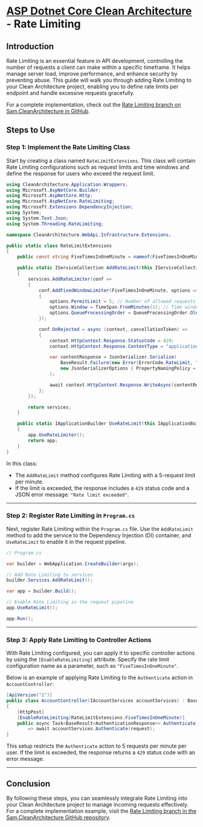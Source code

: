 # [ASP Dotnet Core Clean Architecture](../README.md) - Rate Limiting


## Introduction

Rate Limiting is an essential feature in API development, controlling the number of requests a client can make within a specific timeframe. It helps manage server load, improve performance, and enhance security by preventing abuse. This guide will walk you through adding Rate Limiting to your Clean Architecture project, enabling you to define rate limits per endpoint and handle excessive requests gracefully.

For a complete implementation, check out the [Rate Limiting branch on Sam.CleanArchitecture in GitHub](https://github.com/samanazadi1996/Sam.CleanArchitecture/tree/rete-limit).

## Steps to Use

### Step 1: Implement the Rate Limiting Class

Start by creating a class named `RateLimitExtensions`. This class will contain Rate Limiting configurations such as request limits and time windows and define the response for users who exceed the request limit.

```csharp
using CleanArchitecture.Application.Wrappers;
using Microsoft.AspNetCore.Builder;
using Microsoft.AspNetCore.Http;
using Microsoft.AspNetCore.RateLimiting;
using Microsoft.Extensions.DependencyInjection;
using System;
using System.Text.Json;
using System.Threading.RateLimiting;

namespace CleanArchitecture.WebApi.Infrastructure.Extensions;

public static class RateLimitExtensions
{
    public const string FiveTimesInOneMinute = nameof(FiveTimesInOneMinute);

    public static IServiceCollection AddRateLimit(this IServiceCollection services)
    {
        services.AddRateLimiter(conf =>
        {
            conf.AddFixedWindowLimiter(FiveTimesInOneMinute, options =>
            {
                options.PermitLimit = 5; // Number of allowed requests
                options.Window = TimeSpan.FromMinutes(1); // Time window
                options.QueueProcessingOrder = QueueProcessingOrder.OldestFirst;
            });

            conf.OnRejected = async (context, cancellationToken) =>
            {
                context.HttpContext.Response.StatusCode = 429;
                context.HttpContext.Response.ContentType = "application/json";

                var contentResponse = JsonSerializer.Serialize(
                    BaseResult.Failure(new Error(ErrorCode.RateLimit, "Rate limit exceeded. Please try again later.")), 
                    new JsonSerializerOptions { PropertyNamingPolicy = JsonNamingPolicy.CamelCase }
                );

                await context.HttpContext.Response.WriteAsync(contentResponse, cancellationToken: cancellationToken);
            };
        });

        return services;
    }

    public static IApplicationBuilder UseRateLimit(this IApplicationBuilder app)
    {
        app.UseRateLimiter();
        return app;
    }
}
```

In this class:
- The `AddRateLimit` method configures Rate Limiting with a 5-request limit per minute.
- If the limit is exceeded, the response includes a `429` status code and a JSON error message: `"Rate limit exceeded"`.

---

### Step 2: Register Rate Limiting in `Program.cs`

Next, register Rate Limiting within the `Program.cs` file. Use the `AddRateLimit` method to add the service to the Dependency Injection (DI) container, and `UseRateLimit` to enable it in the request pipeline.

```csharp
// Program.cs

var builder = WebApplication.CreateBuilder(args);

// Add Rate Limiting to services
builder.Services.AddRateLimit();

var app = builder.Build();

// Enable Rate Limiting in the request pipeline
app.UseRateLimit();

app.Run();
```

---

### Step 3: Apply Rate Limiting to Controller Actions

With Rate Limiting configured, you can apply it to specific controller actions by using the `[EnableRateLimiting]` attribute. Specify the rate limit configuration name as a parameter, such as `"FiveTimesInOneMinute"`.

Below is an example of applying Rate Limiting to the `Authenticate` action in `AccountController`:

```csharp
[ApiVersion("1")]
public class AccountController(IAccountServices accountServices) : BaseApiController
{
    [HttpPost]
    [EnableRateLimiting(RateLimitExtensions.FiveTimesInOneMinute)]
    public async Task<BaseResult<AuthenticationResponse>> Authenticate(AuthenticationRequest request)
        => await accountServices.Authenticate(request);
}
```

This setup restricts the `Authenticate` action to 5 requests per minute per user. If the limit is exceeded, the response returns a `429` status code with an error message.

---

## Conclusion

By following these steps, you can seamlessly integrate Rate Limiting into your Clean Architecture project to manage incoming requests effectively. For a complete implementation example, visit the [Rate Limiting branch in the Sam.CleanArchitecture GitHub repository](https://github.com/samanazadi1996/Sam.CleanArchitecture/tree/rete-limit).

